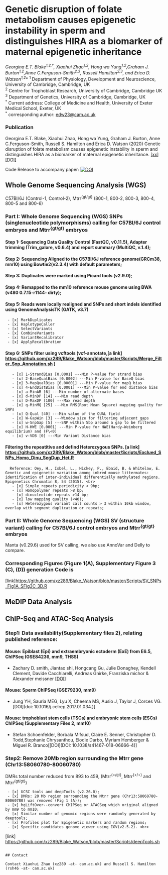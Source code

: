 # Genetic disruption of folate metabolism causes epigenetic instability in sperm and distinguishes HIRA as a biomarker of maternal epigenetic inheritance
**Georgina E.T. Blake<sup>1,2,†</sup>, Xiaohui Zhao<sup>1,2</sup>, Hong wa Yung<sup>1,2</sup>,Graham J. Burton<sup>1,2</sup>,Anne C.Ferguson-Smith<sup>2,3</sup>,
Russell Hamilton<sup>2,3</sup>, and Erica D. Watson<sup>1,2*</sup>**
<sup>1</sup> Department of Physiology, Development and Neuroscience, University of Cambridge, Cambridge, UK <br>
<sup>2</sup> Centre for Trophoblast Research, University of Cambridge, Cambridge UK<br>
<sup>3</sup> Department of Genetics, University of Cambridge, Cambridge, UK<br>
<sup>†</sup> Current address: College of Medicine and Health, University of Exeter Medical School, Exeter, UK<br>
<sup>*</sup> corresponding author: edw23@cam.ac.uk<br>

### Publication ###

Georgina E.T. Blake, Xiaohui Zhao, Hong wa Yung, Graham J. Burton, Anne C.Ferguson-Smith, Russell S. Hamilton and Erica D. Watson (2020) Genetic disruption of folate metabolism causes epigenetic instability in sperm and distinguishes HIRA as a biomarker of maternal epigenetic inheritance. [[xx]](http://www.xx) [[DOI]](https://doi.org/xx)

Code Release to accompany paper: [![DOI](xx)](xx)


## Whole Genome Sequencing Analysis (WGS) <br>
 C57BI/6J (Control-1, Control-2), Mtrr<sup>{gt/gt}</sup> (800-1, 800-2, 800-3, 800-4, 800-5 and 800-6)
### Part I: Whole Genome Sequencing (WGS) SNPs (singlenucleotide polymorphisms) calling for C57BI/6J control embryos and Mtrr<sup>{gt/gt}</sup> embryos
#### Step 1: Sequencing Data Quality Control (FastQC, v0.11.5), Adapter trimming (Trim_galore, v0.6.4) and report summary (MultiQC, v.1.4);
#### Step 2: Sequencing Aligned to the C57Bl/6J reference genome(GRCm38, mm10) using Bowtie2(v2.3.4) with default parameters;
#### Step 3: Duplicates were marked using Picard tools (v2.9.0);
#### Step 4: Remapped to the mm10 reference mouse genome using BWA (v480 0.7.15-r1144- dirty);
#### Step 5: Reads were locally realigned and SNPs and short indels identified using GenomeAnalysisTK (GATK, v3.7) <br>
     - [x] MarkDuplicates
     - [x] HaplotypeCaller
     - [x] SelectVariants
     - [x] CombineVariants
     - [x] VariantRecalibrator
     - [x] ApplyRecalibration
#### Step 6: SNPs filter using vcftools (vcf-annotate,[a link] https://github.com/xz289/Blake_Watson/blob/master/Scripts/Merge_Filter_Snp_Annotation.sh ) <br>
       - [x] 1-StrandBias [0.0001] ---Min P-value for strand bias
       - [x] 2-BaseQualBias [0.0002] ---Min P-value for BaseQ bias
       - [x] 3-MapQualBias [0.00001] ---Min P-value for mapQ bias
       - [x] 4-EndDistBias [0.0001] ---Min P-value for end distance bias
       - [x] a-MinAB [6] ---Min number of alternate bases
       - [x] d-MinDP [14] ---Min read depth
       - [x] D-MaxDP [100] ---Max read depth
       - [x] q-MinMQ [25] ---Min RMS(Root Mean Square) mapping quality for SNPs
       - [x] Q-Qual [40] ---Min value of the QUAL field
       - [x] W-GapWin [3] ---Window size for filtering adjacent gaps
       - [x] w-SnpGap [5] ---SNP within 5bp around a gap to be filtered
       - [x] H-HWE [0.0001] ---Min P-value for HWE(Hardy–Weinberg equilibrium) and (F\<0)
       - [x] v-VDB [0] ---Min Variant Distance bias
#### Filtering the repeatitive and defind Heterozygous SNPs. [a link] https://github.com/xz289/Blake_Watson/blob/master/Scripts/Exclued_SNPs_Homo_Dinu_SegDup_Het.R <br>
      Reference: Oey, H., Isbel, L., Hickey, P., Ebaid, B. & Whitelaw, E. Genetic and epigenetic variation among inbred mouse littermates: identification of inter-individual differentially methylated regions. Epigenetics Chromatin 8, 54 (2015). <br>
       - [x] Simple repeats periodicity < 9bp;
       - [x] Homopolymer repeats >8 bp;
       - [x] dinucleotide repeats >14 bp;
       - [x] low mapping quality (<40);
       - [x] Heterozygous variant call counts > 3 within 10kb window, overlap with segment duplication or repeats;
### Part II: Whole Genome Sequencing (WGS) SV (structure variant) calling for C57BI/6J control embryos and Mtrr<sup>{gt/gt}</sup> embryos
Manta (v0.29.6) used for SV calling, we also use AnnoVar and Delly to compare.

### Corresponding Figures (Figure 1(A), Supplementary Figure 3 (C), (D)) generation Code is <br>
[link]https://github.com/xz289/Blake_Watson/blob/master/Scripts/SV_SNPs_Fig1A_SFig3C_3D.R

## MeDIP Data Analysis <br>


## ChIP-Seq and ATAC-Seq Analysis <br>
### Step1: Data availability(Supplementary files 2), relating published reference:
#### Mouse: Epiblast (Epi) and extraembryonic ectoderm (ExE) from E6.5,  ChIPSeq (GSE84236, mm9, THSS)
* Zachary D. smith, Jiantao shi, Hongcang Gu, Julie Donaghey, Kendell Clement, Davide Cacchiarelli, Andreas Gnirke, Franziska michor & Alexander meissner [[DOI](doi:10.1038/nature23891)]
#### Mouse: Sperm ChIPSeq  (GSE79230, mm9)
* Jung YH, Sauria MEG, Lyu X, Cheema MS, Ausio J, Taylor J, Corces VG.[DOI](doi: 10.1016/j.celrep.2017.01.034.)]
#### Mouse: trophoblast stem cells (TSCs) and embryonic stem cells (ESCs) ChIPSeq (Supplementary Files 2, mm10)
* Stefan Schoenfelder, Borbala Mifsud, Claire E. Senner, Christopher D. Todd,Stephanie Chrysanthou, Elodie Darbo, Myriam Hemberger & Miguel R. Branco[[DOI](DOI: 10.1038/s41467-018-06666-4)]
### Step2: Remove 20Mb region surrounding the Mtrr gene (Chr13:58060780-80060780)
DMRs total number reduced from 893 to 459, (Mtrr<sup>{+/gt}</sup>, Mtrr<sup>{+/+}</sup> and Mtrr<sup>{gt/gt}</sup>)



     - [x] UCSC tools and deepTools (v2.26.0);
     - [x] DMRs: 20 Mb region surrounding the Mtrr gene (Chr13:58060780-80060780) was removed (Fig 1 (A));
     - [x] hgLiftOver--convert ChIPSeq or ATACSeq which original aligned by mm9 to mm10;
     - [x] Similar number of genomic regions were randomly generated by deeptools;
     - [x] Profiles plot for Epigenetic markers and random regions;
     - [x] Specific candidates genome viewer using IGV(v2.5.2). <br>
[link] https://github.com/xz289/Blake_Watson/blob/master/Scripts/deepTools.sh




````

## Contact

Contact Xiaohui Zhao (xz289 -at- cam.ac.uk) and Russell S. Hamilton (rsh46 -at- cam.ac.uk)
